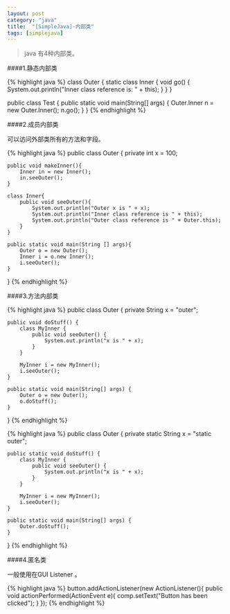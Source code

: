 ```yaml
---
layout: post
category: "java"
title:  "[SimpleJava]-内部类"
tags: [simplejava]
---
```

>java 有4种内部类。

####1.静态内部类

{% highlight java %}
class Outer {
	static class Inner {
		void go() {
			System.out.println("Inner class reference is: " + this);
		}
	}
}
 
public class Test {
	public static void main(String[] args) {
		Outer.Inner n = new Outer.Inner();
		n.go();
	}
}
{% endhighlight %}

####2.成员内部类

可以访问外部类所有的方法和字段。

{% highlight java %}
public class Outer {
    private int x = 100;
 
    public void makeInner(){
        Inner in = new Inner();
        in.seeOuter();
    }
 
    class Inner{
        public void seeOuter(){
            System.out.println("Outer x is " + x);
            System.out.println("Inner class reference is " + this);
            System.out.println("Outer class reference is " + Outer.this);
        }
    }
 
    public static void main(String [] args){
    	Outer o = new Outer();
        Inner i = o.new Inner();
        i.seeOuter();
    }
}
{% endhighlight %}

####3.方法内部类

{% highlight java %}
public class Outer {
	private String x = "outer";
 
	public void doStuff() {
		class MyInner {
			public void seeOuter() {
				System.out.println("x is " + x);
			}
		}
 
		MyInner i = new MyInner();
		i.seeOuter();
	}
 
	public static void main(String[] args) {
		Outer o = new Outer();
		o.doStuff();
	}
}
{% endhighlight %}

{% highlight java %}
public class Outer {
	private static String x = "static outer";
 
	public static void doStuff() {
		class MyInner {
			public void seeOuter() {
				System.out.println("x is " + x);
			}
		}
 
		MyInner i = new MyInner();
		i.seeOuter();
	}
 
	public static void main(String[] args) {
		Outer.doStuff();
	}
}
{% endhighlight %}

####4.匿名类

一般使用在GUI Listener 。 

{% highlight java %}
button.addActionListener(new ActionListener(){
     public void actionPerformed(ActionEvent e){
         comp.setText("Button has been clicked");
     }
});
{% endhighlight %}
